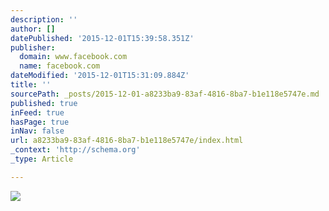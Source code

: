 ```yaml
---
description: ''
author: []
datePublished: '2015-12-01T15:39:58.351Z'
publisher:
  domain: www.facebook.com
  name: facebook.com
dateModified: '2015-12-01T15:31:09.884Z'
title: ''
sourcePath: _posts/2015-12-01-a8233ba9-83af-4816-8ba7-b1e118e5747e.md
published: true
inFeed: true
hasPage: true
inNav: false
url: a8233ba9-83af-4816-8ba7-b1e118e5747e/index.html
_context: 'http://schema.org'
_type: Article

---
```

![](https://scontent-frt3-1.xx.fbcdn.net/hphotos-xfa1/v/t1.0-9/37009_596168826089_4522585_n.jpg?oh=d9a8b186faff210b100b9627dbd60f7e&oe=56E2D53A)